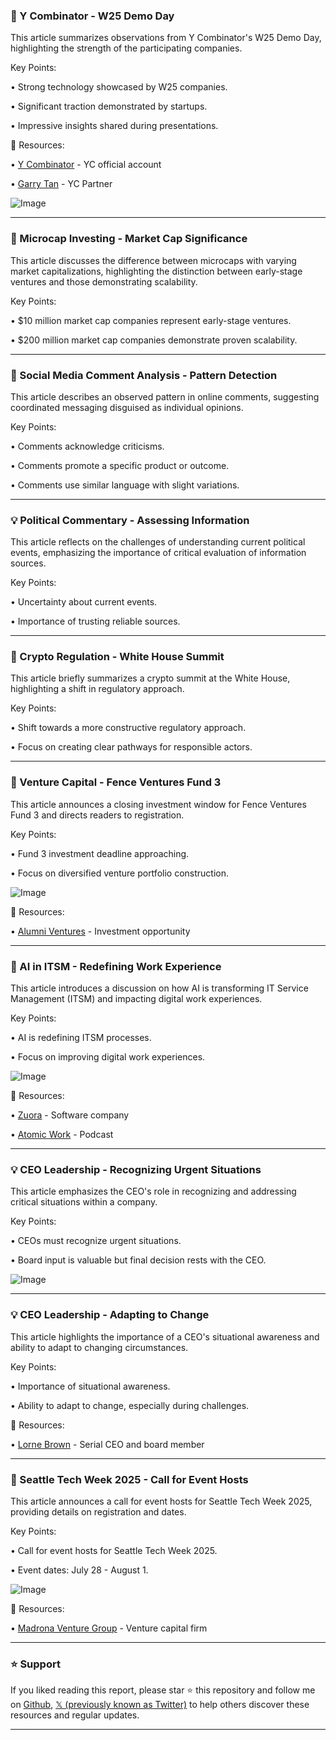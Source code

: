 ### 🤖 Y Combinator - W25 Demo Day

This article summarizes observations from Y Combinator's W25 Demo Day, highlighting the strength of the participating companies.

Key Points:

• Strong technology showcased by W25 companies.


• Significant traction demonstrated by startups.


• Impressive insights shared during presentations.



🔗 Resources:

• [Y Combinator](https://x.com/ycombinator) -  YC official account


• [Garry Tan](https://x.com/garrytan) -  YC Partner


![Image](https://pbs.twimg.com/media/GlnUl44bIAAieJR?format=jpg&name=small)


---

### 🤖 Microcap Investing - Market Cap Significance

This article discusses the difference between microcaps with varying market capitalizations, highlighting the distinction between early-stage ventures and those demonstrating scalability.

Key Points:

• $10 million market cap companies represent early-stage ventures.


• $200 million market cap companies demonstrate proven scalability.



---

### 🤖 Social Media Comment Analysis - Pattern Detection

This article describes an observed pattern in online comments, suggesting coordinated messaging disguised as individual opinions.

Key Points:

• Comments acknowledge criticisms.


• Comments promote a specific product or outcome.


• Comments use similar language with slight variations.



---

### 💡 Political Commentary - Assessing Information

This article reflects on the challenges of understanding current political events, emphasizing the importance of critical evaluation of information sources.

Key Points:

• Uncertainty about current events.


• Importance of trusting reliable sources.



---

### 🤖 Crypto Regulation - White House Summit

This article briefly summarizes a crypto summit at the White House, highlighting a shift in regulatory approach.

Key Points:

• Shift towards a more constructive regulatory approach.


• Focus on creating clear pathways for responsible actors.



---

### 🚀 Venture Capital - Fence Ventures Fund 3

This article announces a closing investment window for Fence Ventures Fund 3 and directs readers to registration.

Key Points:

• Fund 3 investment deadline approaching.


• Focus on diversified venture portfolio construction.


![Image](https://pbs.twimg.com/media/GlhuIQsWUAAFC3F?format=jpg&name=small)

🔗 Resources:

• [Alumni Ventures](https://av-funds.com/3FbnAaw) - Investment opportunity


---

### 🤖 AI in ITSM - Redefining Work Experience

This article introduces a discussion on how AI is transforming IT Service Management (ITSM) and impacting digital work experiences.

Key Points:

• AI is redefining ITSM processes.


• Focus on improving digital work experiences.


![Image](https://pbs.twimg.com/ext_tw_video_thumb/1898027637823750148/pu/img/O3-kZHN7pMFZZz_h.jpg)

🔗 Resources:

• [Zuora](https://x.com/Zuora) -  Software company


• [Atomic Work](https://x.com/atomicworkhq) -  Podcast


---

### 💡 CEO Leadership - Recognizing Urgent Situations

This article emphasizes the CEO's role in recognizing and addressing critical situations within a company.

Key Points:

• CEOs must recognize urgent situations.


• Board input is valuable but final decision rests with the CEO.


![Image](https://pbs.twimg.com/ext_tw_video_thumb/1898127532790104064/pu/img/i2I39INNRt0cq5Nz.jpg)


---

### 💡 CEO Leadership - Adapting to Change

This article highlights the importance of a CEO's situational awareness and ability to adapt to changing circumstances.

Key Points:

• Importance of situational awareness.


•  Ability to adapt to change, especially during challenges.



🔗 Resources:

• [Lorne Brown](https://x.com/LorneBrown) - Serial CEO and board member


---

### 🚀 Seattle Tech Week 2025 - Call for Event Hosts

This article announces a call for event hosts for Seattle Tech Week 2025, providing details on registration and dates.

Key Points:

• Call for event hosts for Seattle Tech Week 2025.


• Event dates: July 28 - August 1.



![Image](https://pbs.twimg.com/media/GlVcQQhbEAAfYeI?format=jpg&name=small)

🔗 Resources:

• [Madrona Venture Group](https://x.com/MadronaVentures) -  Venture capital firm


---

### ⭐️ Support

If you liked reading this report, please star ⭐️ this repository and follow me on [Github](https://github.com/Drix10), [𝕏 (previously known as Twitter)](https://x.com/DRIX_10_) to help others discover these resources and regular updates.

---